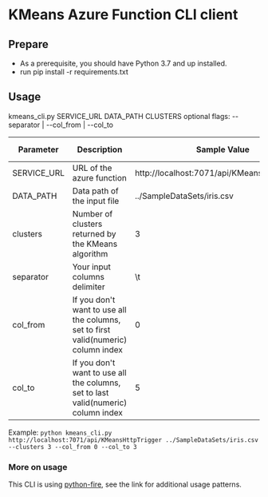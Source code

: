 # KMeans Azure Function CLI client

## Prepare
* As a prerequisite, you should have Python 3.7 and up installed.
* run pip install -r requirements.txt

 ## Usage
 kmeans_cli.py SERVICE_URL DATA_PATH CLUSTERS <flags>
  optional flags:        --separator | --col_from | --col_to
 
 | Parameter | Description                                                | Sample Value | Default Value | Mandatory? |
|-----------|------------------------------------------------------------------------------------|------|------------|------------|
|SERVICE_URL|URL of the azure function                                                           |http://localhost:7071/api/KMeansHTTPTrigger|   | yes  | 
|DATA_PATH  |Data path of the input file                                                         |../SampleDataSets/iris.csv| |yes|
| clusters  | Number of clusters returned by the KMeans algorithm                                | 3    |            | Yes        |
| separator | Your input columns delimiter                                                       | \t   | ,          | No         |
| col_from  | If you don't want to use all the columns, set to first valid(numeric) column index | 0    | 0          | No         |
| col_to    | If you don't want to use all the columns, set to last valid(numeric) column index  | 5    | Last Column| No         |

 
 Example: `python kmeans_cli.py http://localhost:7071/api/KMeansHttpTrigger ../SampleDataSets/iris.csv --clusters 3 --col_from 0 --col_to 3`
 
 ### More on usage
 This CLI is using [python-fire](https://github.com/google/python-fire/blob/master/docs/using-cli.md#interactive-flag), see the link for additional usage patterns.  
